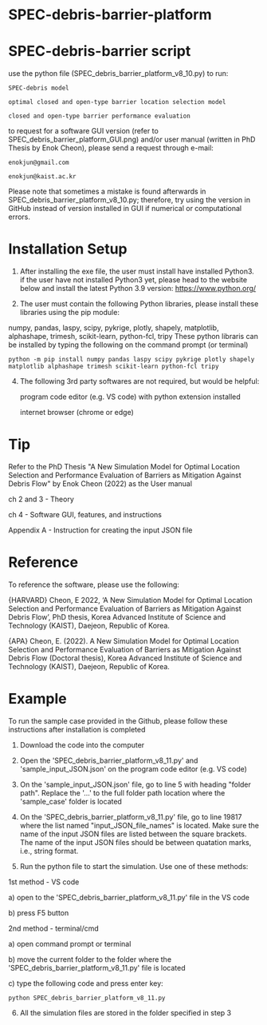 # SPEC-debris-barrier-platform

# SPEC-debris-barrier script

use the python file (SPEC_debris_barrier_platform_v8_10.py) to run:

	SPEC-debris model
	
	optimal closed and open-type barrier location selection model 
		
	closed and open-type barrier performance evaluation

to request for a software GUI version (refer to SPEC_debris_barrier_platform_GUI.png) and/or user manual (written in PhD Thesis by Enok Cheon),
please send a request through e-mail:
	
	enokjun@gmail.com
	
	enokjun@kaist.ac.kr

Please note that sometimes a mistake is found afterwards in SPEC_debris_barrier_platform_v8_10.py;
therefore, try using the version in GitHub instead of version installed in GUI if numerical or computational errors.

# Installation Setup

1) After installing the exe file, the user must install have installed Python3.
if the user have not installed Python3 yet, please head to the website below and install the latest Python 3.9 version:
https://www.python.org/

2) The user must contain the following Python libraries, please install these libraries using the pip module:
	
numpy, pandas, laspy, scipy, pykrige, plotly, shapely, matplotlib, alphashape, trimesh, scikit-learn, python-fcl, tripy
These python libraris can be installed by typing the following on the command prompt (or terminal)
	
	python -m pip install numpy pandas laspy scipy pykrige plotly shapely matplotlib alphashape trimesh scikit-learn python-fcl tripy

4) The following 3rd party softwares are not required, but would be helpful:
	
	program code editor (e.g. VS code) with python extension installed
	
	internet browser (chrome or edge)

# Tip

Refer to the PhD Thesis "A New Simulation Model for Optimal Location Selection and Performance Evaluation of Barriers as Mitigation Against Debris Flow" by Enok Cheon (2022) as the User manual

ch 2 and 3 - Theory 

ch 4 - Software GUI, features, and instructions

Appendix A - Instruction for creating the input JSON file

# Reference

To reference the software, please use the following:

{HARVARD}
Cheon, E 2022, ‘A New Simulation Model for Optimal Location Selection and Performance Evaluation of Barriers as Mitigation Against Debris Flow’, PhD thesis, Korea Advanced Institute of Science and Technology (KAIST), Daejeon, Republic of Korea.

{APA}
Cheon, E. (2022). A New Simulation Model for Optimal Location Selection and Performance Evaluation of Barriers as Mitigation Against Debris Flow (Doctoral thesis), Korea Advanced Institute of Science and Technology (KAIST), Daejeon, Republic of Korea.


# Example

To run the sample case provided in the Github, please follow these instructions after installation is completed

1) Download the code into the computer

2) Open the 'SPEC_debris_barrier_platform_v8_11.py' and 'sample_input_JSON.json' on the program code editor (e.g. VS code) 

3) On the 'sample_input_JSON.json' file, go to line 5 with heading "folder path". Replace the '...' to the full folder path location where the 'sample_case' folder is located

4) On the 'SPEC_debris_barrier_platform_v8_11.py' file, go to line 19817 where the list named "input_JSON_file_names" is located. Make sure the name of the input JSON files are listed between the square brackets. The name of the input JSON files should be between quatation marks, i.e., string format. 

5) Run the python file to start the simulation. Use one of these methods:

1st method - VS code

a) open to the 'SPEC_debris_barrier_platform_v8_11.py' file in the VS code

b) press F5 button

2nd method - terminal/cmd

a) open command prompt or terminal

b) move the current folder to the folder where the 'SPEC_debris_barrier_platform_v8_11.py' file is located

c) type the following code and press enter key:

	python SPEC_debris_barrier_platform_v8_11.py

6) All the simulation files are stored in the folder specified in step 3


